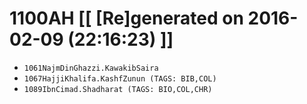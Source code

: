 # 1100AH [[ [Re]generated on 2016-02-09 (22:16:23) ]]

* `1061NajmDinGhazzi.KawakibSaira`
* `1067HajjiKhalifa.KashfZunun (TAGS: BIB,COL)`
* `1089IbnCimad.Shadharat (TAGS: BIO,COL,CHR)`

